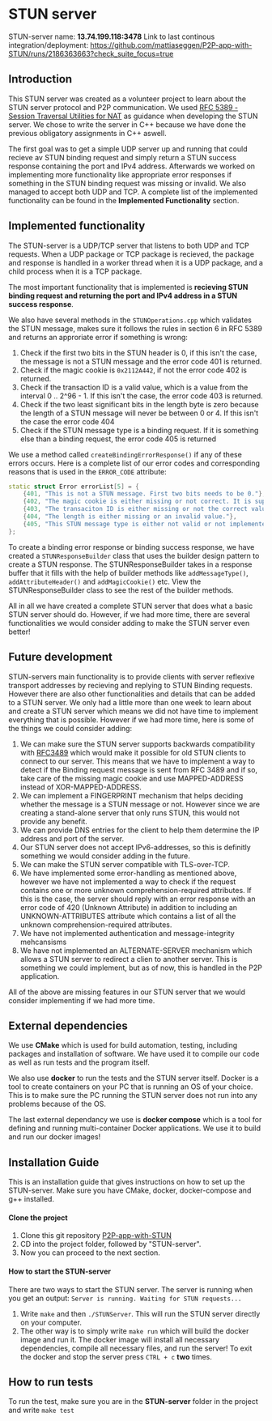 # STUN server

STUN-server name: **13.74.199.118:3478**
Link to last continous integration/deployment: https://github.com/mattiaseggen/P2P-app-with-STUN/runs/2186363663?check_suite_focus=true

## Introduction

This STUN server was created as a volunteer project to learn about the STUN server protocol and P2P communication. We used [RFC 5389 - Session Traversal Utilities for NAT](https://tools.ietf.org/html/rfc5389) as guidance when developing the STUN server. We chose to write the server in C++ because we have done the previous obligatory assignments in C++ aswell.

The first goal was to get a simple UDP server up and running that could recieve av STUN binding request and simply return a STUN success response containing the port and IPv4 address. Afterwards we worked on implementing more functionality like appropriate error responses if something in the STUN binding request was missing or invalid. We also managed to accept both UDP and TCP. A complete list of the implemented functionality can be found in the **Implemented Functionality** section.

## Implemented functionality

The STUN-server is a UDP/TCP server that listens to both UDP and TCP requests. When a UDP package or TCP package is recieved, the package and response is handled in a worker thread when it is a UDP package, and a child process when it is a TCP package.

The most important functionality that is implemented is **recieving STUN binding request and returning the port and IPv4 address in a STUN success response**. 

We also have several methods in the ```STUNOperations.cpp``` which validates the STUN message, makes sure it follows the rules in section 6 in RFC 5389 and returns an approriate error if something is wrong:

1. Check if the first two bits in the STUN header is 0, if this isn't the case, the message is not a STUN message and the error code 401 is returned.
2. Check if the magic cookie is ```0x2112A442```, if not the error code 402 is returned.
3. Check if the transaction ID is a valid value, which is a value from the interval 0 .. 2^96 - 1. If this isn't the case, the error code 403 is returned.
4. Check if the two least significant bits in the length byte is zero because the length of a STUN message will never be between 0 or 4. If this isn't the case the error code 404
5. Check if the STUN message type is a binding request. If it is something else than a binding request, the error code 405 is returned

We use a method called ```createBindingErrorResponse()``` if any of these errors occurs. Here is a complete list of our error codes and corresponding reasons that is used in the ```ERROR_CODE``` attribute:

```C++
static struct Error errorList[5] = {
    {401, "This is not a STUN message. First two bits needs to be 0."},
    {402, "The magic cookie is either missing or not correct. It is supposed to be 0x2112A442."},
    {403, "The transaciton ID is either missing or not the correct value."},
    {404, "The length is either missing or an invalid value."},
    {405, "This STUN message type is either not valid or not implemented in this STUN-server"}
};
```

To create a binding error response or binding success response, we have created a ```STUNResponseBuilder``` class that uses the builder design pattern to create a STUN response. The STUNResponseBuilder takes in a response buffer that it fills with the help of builder methods like ```addMessageType()```, ```addAttributeHeader()``` and ```addMagicCookie()``` etc. View the STUNResponseBuilder class to see the rest of the builder methods.

All in all we have created a complete STUN server that does what a basic STUN server should do. However, if we had more time, there are several functionalities we would consider adding to make the STUN server even better!

## Future development

STUN-servers main functionality is to provide clients with server reflexive transport addresses by recieving and replying to STUN Binding requests. However there are also other functionalities and details that can be added to a STUN server. We only had a little more than one week to learn about and create a STUN server which means we did not have time to implement everything that is possible. However if we had more time, here is some of the things we could consider adding:

1. We can make sure the STUN server supports backwards compatibility with [RFC3489](https://tools.ietf.org/html/rfc3489) which would make it possible for old STUN clients to connect to our server. This means that we have to implement a way to detect if the Binding request message is sent from RFC 3489 and if so, take care of the missing magic cookie and use MAPPED-ADDRESS instead of XOR-MAPPED-ADDRESS.
2. We can implement a FINGERPRINT mechanism that helps deciding whether the message is a STUN message or not. However since we are creating a stand-alone server that only runs STUN, this would not provide any benefit.
3. We can provide DNS entries for the client to help them determine the IP address and port of the server.
4. Our STUN server does not accept IPv6-addresses, so this is definitly something we would consider adding in the future.
5. We can make the STUN server compatible with TLS-over-TCP.
6. We have implemented some error-handling as mentioned above, however we have not implemented a way to check if the request contains one or more unknown comprehension-required attributes. If this is the case, the server should reply with an error response with an error code of 420 (Unknown Attribute) in addition to including an UNKNOWN-ATTRIBUTES attribute which contains a list of all the unknown comprehension-required attributes.
7. We have not implemented authentication and message-integrity mehcansisms
8. We have not implemented an ALTERNATE-SERVER mechanism which allows a STUN server to redirect a clien to another server. This is something we could implement, but as of now, this is handled in the P2P application.

All of the above are missing features in our STUN server that we would consider implementing if we had more time.

## External dependencies

We use **CMake** which is used for build automation, testing, including packages and installation of software. We have used it to compile our code as well as run tests and the program itself.

We also use **docker** to run the tests and the STUN server itself. Docker is a tool to create containers on your PC that is running an OS of your choice. This is to make sure the PC running the STUN server does not run into any problems because of the OS.

The last external dependancy we use is **docker compose** which is a tool for defining and running multi-container Docker applications. We use it to build and run our docker images!


## Installation Guide

This is an installation guide that gives instructions on how to set up the STUN-server. Make sure you have CMake, docker, docker-compose and g++ installed.

#### Clone the project

1. Clone this git repository [P2P-app-with-STUN](https://github.com/mattiaseggen/P2P-app-with-STUN)
2. CD into the project folder, followed by "STUN-server".
3. Now you can proceed to the next section.

#### How to start the STUN-server

There are two ways to start the STUN server. The server is running when you get an output: ```Server is running. Waiting for STUN requests...```

1. Write ```make``` and then ```./STUNServer```. This will run the STUN server directly on your computer.
2. The other way is to simply write ```make run``` which will build the docker image and run it. The docker image will install all necessary dependencies, compile all necessary files, and run the server! To exit the docker and stop the server press ```CTRL + c``` **two** times.

## How to run tests

To run the test, make sure you are in the **STUN-server** folder in the project and write ```make test```
